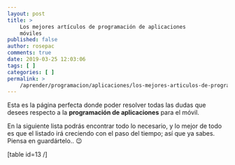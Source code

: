```yaml
---
layout: post
title: >
    Los mejores artículos de programación de aplicaciones
    móviles
published: false
author: rosepac
comments: true
date: 2019-03-25 12:03:06
tags: [ ]
categories: [ ]
permalink: >
    /aprender/programacion/aplicaciones/los-mejores-articulos-de-programacion-de-aplicaciones-moviles
---
```

Esta es la página perfecta donde poder resolver todas las dudas que desees respecto a la **programación de aplicaciones** para el móvil.

En la siguiente lista podrás encontrar todo lo necesario, y lo mejor de todo es que el listado irá creciendo con el paso del tiempo; así que ya sabes. Piensa en guardártelo.. 😉

[table id=13 /]